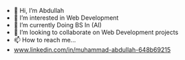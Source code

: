 - 👋 Hi, I’m Abdullah
- 👀 I’m interested in Web Development
- 🌱 I’m currently Doing BS In (AI)
- 💞️ I’m looking to collaborate on Web Development projects
- 📫 How to reach me...
-  www.linkedin.com/in/muhammad-abdullah-648b69215

<!---
theabdullah05/theabdullah05 is a ✨ special ✨ repository because its `README.md` (this file) appears on your GitHub profile.
You can click the Preview link to take a look at your changes.
--->
